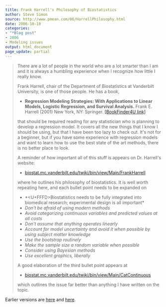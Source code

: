 ```yaml
---
title: Frank Harrell's Philosophy of Biostatistics
author: Steve Simon
source: http://www.pmean.com/06/HarrellPhilosophy.html
date: 2006-10-10
categories:
- "*Blog post"
- 2006
- Modeling issues
output: html_document
page_update: partial
---
```


> There are a lot of people in the world who are a lot smarter than I am
> and it is always a humbling experience when I recognize how little I
> really know.
>
> Frank Harrell, chair of the Department of Biostatistics at Vanderbilt
> University, is one of those people. He has a book,
>
> -   **Regression Modeling Strategies: With Applications to Linear
>     Models, Logistic Regression, and Survival Analysis.** Frank E.
>     Harrell (2001) New York, NY: Springer. [\[BookFinder4U
>     link\]](http://www.bookfinder4u.com/detail/0387952322.html)
>
> that should be required reading for any statistician who is planning
> to develop a regression model. It covers all the new things that I
> know I should be using, but that I have been too lazy to check out.
> It's not for a beginner, but if you have some experience with
> regression models and want to learn how to use the best state of the
> art methods, there is no better place to look.
>
> A reminder of how important all of this stuff is appears on Dr.
> Harrell's website:
>
> -   [biostat.mc.vanderbilt.edu/twiki/bin/view/Main/FrankHarrell](http://biostat.mc.vanderbilt.edu/twiki/bin/view/Main/FrankHarrell)
>
> where he outlines his philosophy of biostatistics. It is well worth
> repeating here, and each bullet point needs to be expanded on
>
> -   \*<U+FFFD>Biostatistics needs to be fully integrated into biomedical
>     research; experimental design is all important*
> -   *Don't be afraid of using modern methods*
> -   *Avoid categorizing continuous variables and predicted values at
>     all costs*
> -   *Don't assume that anything operates linearly*
> -   *Account for model uncertainty and avoid it when possible by using
>     subject matter knowledge*
> -   *Use the bootstrap routinely*
> -   *Make the sample size a random variable when possible*
> -   *Consider using Bayesian methods*
> -   *Use excellent graphics, liberally*
>
> A good elaboration of the third bullet point appears at
>
> -   [biostat.mc.vanderbilt.edu/twiki/bin/view/Main/CatContinuous](http://biostat.mc.vanderbilt.edu/twiki/bin/view/Main/CatContinuous)
>
> which outlines the issue far better than anything I have written on
> the topic.

Earlier versions are [here][sim1] and [here][sim2].

[sim1]: http://www.pmean.com/06/HarrellPhilosophy.html
[sim2]: http://new.pmean.com/HarrellPhilosophy/

